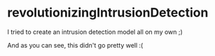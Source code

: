 # revolutionizingIntrusionDetection
I tried to create an intrusion detection model all on my own ;)

And as you can see, this didn't go pretty well :(
